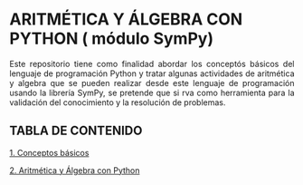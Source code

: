 # ARITMÉTICA Y ÁLGEBRA CON PYTHON ( módulo SymPy)
<p style="text-align: justify;">Este repositorio tiene como finalidad abordar los concept&oacute;s b&aacute;sicos del lenguaje de programación Python y tratar algunas actividades de aritmética y algebra que se pueden realizar desde este lenguaje de programaci&oacute;n  usando la librer&iacute;a SymPy, se pretende que si
rva como herramienta para la validaci&oacute;n del conocimiento y la resoluci&oacute;n de problemas.</p>

## TABLA DE CONTENIDO

[1. Conceptos básicos](https://colab.research.google.com/github/josorio398/ARITMETICA-Y-ALGEBRA-EN-PYTHON/blob/master/Conceptos_b%C3%A1sicos_de_Python_.ipynb)

[2. Aritmética y Álgebra con Python](https://colab.research.google.com/github/josorio398/ARITMETICA-Y-ALGEBRA-EN-PYTHON/blob/master/Aritm%C3%A9tica_con_Python.ipynb)





